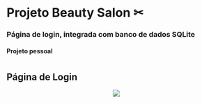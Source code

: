 <h1>Projeto Beauty Salon ✂ </h1>
<h3>Página de login, integrada com banco de dados SQLite</h3>
<h4>Projeto pessoal</h4>
<h1></h1>
<h2>Página de Login</h2>
<p align="center">
  <img src="https://media.discordapp.net/attachments/912686424497733667/930819340381618207/Captura_de_Tela_207.png?width=341&height=406" />
</p>
